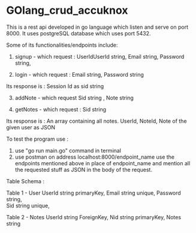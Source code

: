 # GOlang_crud_accuknox
This is a rest api developed in go language which listen and serve on port 8000. It uses postgreSQL database which uses port 5432.

Some of its functionalities/endpoints include:

1) signup - which request :
  UserIdUserId		string, 
	Email		string, 
	Password	string, 
  
2) login - which request :
  Email		string, 
  Password	string
  
 Its response is :
  Session Id as sid     string
   
3) addNote - which request
  Sid 	string	, 
	Note	string	

4) getNotes - which request :
  Sid		string
 
 Its response is :
  An array containing all notes. UserId, NoteId, Note of the given user as JSON

To test the program use :
1) use "go run main.go" command in terminal
2) use postman on address
    localhost:8000/endpoint_name
use the endpoints mentioned above in place of endpoint_name and mention all the requested stuff as JSON in the body of the request.


Table Schema :

Table 1 - User
UserId		string	primaryKey, 
Email		string 	unique, 
Password	string, 	 
Sid			string	unique, 

Table 2 - Notes
UserId		string	ForeignKey, 
Nid			string	primaryKey, 
Notes		string

